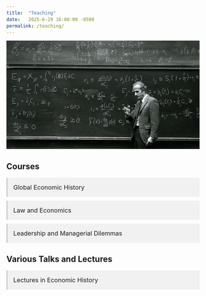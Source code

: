 ```yaml
---
title:  "Teaching"
date:   2025-6-29 16:00:00 -0500
permalink: /teaching/
---
```


![Becker](/assets/images/Becker.jpg)

## Courses

<details class="accordion">
  <summary>Global Economic History</summary>
  
   <p>This set of lecture notes is the backbone of an undergraduate course on global economic history and political economy. I will link to the slidedecks as I develop the material.<p>
  
<ul class="no-bullets">
  <li> 1. <a href="/assets/documents/HPE Slides/MalthusianEconomy.pdf">The Malthusian Economy</a></li>
  <li> 2. Violence and Social Orders</li>
  <li> 3. The Neolithic Revolution</li>
  <li> 4. The Origins of the State</li>
  <li> 5. Ancient Empires</li>
  <li> 6. Classical Greece</li>
  <li> 7. Ancient Rome</li>
  <li> 8. Ancient and Medieval China</li>
  <li> 9. The Islamic World</li>
  <li> 10. The Commercial Revolution</li>
  <li> 11. Feudal Political Economy</li>
  <li> 12. The Printing Press</li>
  <li> 13. The Protestant Reformation</li>
  <li> 14. The Rise of the Modern Nation-State</li>
  <li> 15. The Development of Representative Institutions</li>
  <li> 16. The Dutch Golden Age</li>
  <li> 17. The Origins of Political Liberalism</li>
  <li> 18. The British Industrial Revolution</li>
  <li> 19. Catching Up, Falling Behind</li>
  <li> 20. Life and Death in the People's Republics</li>
  <li> 21. America in the Twentieth Century</li>
</ul>
</details>

<details class="accordion">
  <summary>Law and Economics</summary>
   <p>This set of lecture notes is the backbone of an introductory course on law and economics for undergraduates. Many of them have multiple parts. I will link to the slidedecks as I develop the material.<p>
  
  <ul class="no-bullets">
  <li> 1. The Economics of Property</li>
  <li> 2. The Economics of Torts</li>
  <li> 3. The Economics of Contracts</li>
  <li> 4. The Economics of Dispute Resolution</li>
  <li> 5. The Economics of the Legal System </li>
  <li> 6. The Economics of Crime and Punishment</li>
  <li> 7. The Economics of Legislation and Regulation</li>
  <li> 8. The Economics of the Absurd</li>
</ul>
</details>

<details class="accordion">
  <summary>Leadership and Managerial Dilemmas</summary>
  
 <p>This set of lecture notes is the backbone of an undergraduate course on leadership and managerial dilemmas. It is built around Gary Miller's 1992 book, <a href="https://www.amazon.com/Managerial-Dilemmas-Political-Hierarchy-Institutions/dp/0521457696" target="_blank">Managerial Dilemmas: The Political Economy of Hierarchy</a>. I will link to the slidedecks as I develop the material.</p> 
  
<ul class="no-bullets">
  <li>1. The Nature of the Firm</li>
  <li>2. Market Failures and Hierarchical Solutions</li>
  <li>3. Bargaining Failure</li>
  <li>4. Voting Failure</li>
  <li>5. Horizontal Dilemmas in Hierarchy</li>
  <li>6. Vertical Dilemmas in Hierarchy</li>
  <li>7. Hidden Action in Hierarchy</li>
  <li>8. Hidden Information in Hierarchy</li>
  <li>9. Hierarchical Failures and Market Solutions</li>
  <li>10. The Possibilities of Cooperation</li>
  <li>11. The Indeterminacy of Cooperation</li>
  <li>12. Commitment, Leadership, and Property Rights</li>
</ul>
</details>


## Various Talks and Lectures

<details class="accordion">
  <summary>Lectures in Economic History</summary>
  
  <ul class="no-bullets">
    <li> <a href="/assets/documents/Lectures/GreatDepression.pdf">Institutions and Economic Growth</a></li>
      <li> <a href="/assets/documents/Lectures/UR_Institutions_Growth.pdf">The Great Depression</a></li>

</ul>
</details>

<style>
  details.accordion {
    margin-top: 10px;
    background-color: #f1f1f1;
    border: none;
    border-left: 3px solid #ccc;
    padding: 0;
    font-size: 16px;
  }

  details.accordion[open] {
    background-color: #fafafa;
  }

  details.accordion summary {
    cursor: pointer;
    padding: 15px;
    font-size: 16px;
    list-style: none;
  }

  details.accordion summary::-webkit-details-marker {
    display: none;
  }

  details.accordion > *:not(summary) {
    padding: 0 15px 15px;
  }

  details.accordion a {
    color: #336699;
    text-decoration: none;
  }

  details.accordion a:hover {
    text-decoration: underline;
  }
  
 .no-bullets {
    list-style-type: none;
    padding-left: 0;
    margin-left: 0;
    font-size: 16px;
  }

</style>
